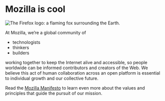 <head>
    <meta charset="utf-8">
    <title>My test page</title>
    <link href="http://fonts.googleapis.com/css?family=Open+Sans" rel="stylesheet" type="text/css">
    <link href="styles/style.css" rel="stylesheet" type="text/css">
  <style>.rdp {
  --rdp-cell-size: 40px;
  --rdp-accent-color: #0000ff;
  --rdp-background-color: #e7edff;
  --rdp-accent-color-dark: #3003e1;
  --rdp-background-color-dark: #180270;
  --rdp-outline: 2px solid var(--rdp-accent-color); /* Outline border for focused elements */
  --rdp-outline-selected: 2px solid rgba(0, 0, 0, 0.75); /* Outline border for focused _and_ selected elements */

  margin: 1em;
}

/* Hide elements for devices that are not screen readers */
.rdp-vhidden {
  box-sizing: border-box;
  padding: 0;
  margin: 0;
  background: transparent;
  border: 0;
  -moz-appearance: none;
  -webkit-appearance: none;
  appearance: none;
  position: absolute !important;
  top: 0;
  width: 1px !important;
  height: 1px !important;
  padding: 0 !important;
  overflow: hidden !important;
  clip: rect(1px, 1px, 1px, 1px) !important;
  border: 0 !important;
}

/* Buttons */
.rdp-button_reset {
  appearance: none;
  position: relative;
  margin: 0;
  padding: 0;
  cursor: default;
  color: inherit;
  outline: none;
  background: none;
  font: inherit;

  -moz-appearance: none;
  -webkit-appearance: none;
}

.rdp-button {
  border: 2px solid transparent;
}

.rdp-button[disabled] {
  opacity: 0.25;
}

.rdp-button:not([disabled]) {
  cursor: pointer;
}

.rdp-button:focus:not([disabled]),
.rdp-button:active:not([disabled]) {
  color: inherit;
  border: var(--rdp-outline);
  background-color: var(--rdp-background-color);
}

.rdp-button:hover:not([disabled]) {
  background-color: var(--rdp-background-color);
}

.rdp-months {
  display: flex;
}

.rdp-month {
  margin: 0 1em;
}

.rdp-month:first-child {
  margin-left: 0;
}

.rdp-month:last-child {
  margin-right: 0;
}

.rdp-table {
  margin: 0;
  max-width: calc(var(--rdp-cell-size) * 7);
  border-collapse: collapse;
}

.rdp-with_weeknumber .rdp-table {
  max-width: calc(var(--rdp-cell-size) * 8);
  border-collapse: collapse;
}

.rdp-caption {
  display: flex;
  align-items: center;
  justify-content: space-between;
  padding: 0;
  text-align: left;
}

.rdp-multiple_months .rdp-caption {
  position: relative;
  display: block;
  text-align: center;
}

.rdp-caption_dropdowns {
  position: relative;
  display: inline-flex;
}

.rdp-caption_label {
  position: relative;
  z-index: 1;
  display: inline-flex;
  align-items: center;
  margin: 0;
  padding: 0 0.25em;
  white-space: nowrap;
  color: currentColor;
  border: 0;
  border: 2px solid transparent;
  font-family: inherit;
  font-size: 140%;
  font-weight: bold;
}

.rdp-nav {
  white-space: nowrap;
}

.rdp-multiple_months .rdp-caption_start .rdp-nav {
  position: absolute;
  top: 50%;
  left: 0;
  transform: translateY(-50%);
}

.rdp-multiple_months .rdp-caption_end .rdp-nav {
  position: absolute;
  top: 50%;
  right: 0;
  transform: translateY(-50%);
}

.rdp-nav_button {
  display: inline-flex;
  align-items: center;
  justify-content: center;
  width: var(--rdp-cell-size);
  height: var(--rdp-cell-size);
  padding: 0.25em;
  border-radius: 100%;
}

/* ---------- */
/* Dropdowns  */
/* ---------- */

.rdp-dropdown_year,
.rdp-dropdown_month {
  position: relative;
  display: inline-flex;
  align-items: center;
}

.rdp-dropdown {
  appearance: none;
  position: absolute;
  z-index: 2;
  top: 0;
  bottom: 0;
  left: 0;
  width: 100%;
  margin: 0;
  padding: 0;
  cursor: inherit;
  opacity: 0;
  border: none;
  background-color: transparent;
  font-family: inherit;
  font-size: inherit;
  line-height: inherit;
}

.rdp-dropdown[disabled] {
  opacity: unset;
  color: unset;
}

.rdp-dropdown:focus:not([disabled]) + .rdp-caption_label,
.rdp-dropdown:active:not([disabled]) + .rdp-caption_label {
  border: var(--rdp-outline);
  border-radius: 6px;
  background-color: var(--rdp-background-color);
}

.rdp-dropdown_icon {
  margin: 0 0 0 5px;
}

.rdp-head {
  border: 0;
}

.rdp-head_row,
.rdp-row {
  height: 100%;
}

.rdp-head_cell {
  vertical-align: middle;
  text-transform: uppercase;
  font-size: 0.75em;
  font-weight: 700;
  text-align: center;
  height: 100%;
  height: var(--rdp-cell-size);
  padding: 0;
}

.rdp-tbody {
  border: 0;
}

.rdp-tfoot {
  margin: 0.5em;
}

.rdp-cell {
  width: var(--rdp-cell-size);
  height: 100%;
  height: var(--rdp-cell-size);
  padding: 0;
  text-align: center;
}

.rdp-weeknumber {
  font-size: 0.75em;
}

.rdp-weeknumber,
.rdp-day {
  display: flex;
  overflow: hidden;
  align-items: center;
  justify-content: center;
  box-sizing: border-box;
  width: var(--rdp-cell-size);
  max-width: var(--rdp-cell-size);
  height: var(--rdp-cell-size);
  margin: 0;
  border: 2px solid transparent;
  border-radius: 100%;
}

.rdp-day_today:not(.rdp-day_outside) {
  font-weight: bold;
}

.rdp-day_selected:not([disabled]),
.rdp-day_selected:focus:not([disabled]),
.rdp-day_selected:active:not([disabled]),
.rdp-day_selected:hover:not([disabled]) {
  color: white;
  background-color: var(--rdp-accent-color);
}

.rdp-day_selected:focus:not([disabled]) {
  border: var(--rdp-outline-selected);
}

.rdp:not([dir='rtl']) .rdp-day_range_start:not(.rdp-day_range_end) {
  border-top-right-radius: 0;
  border-bottom-right-radius: 0;
}

.rdp:not([dir='rtl']) .rdp-day_range_end:not(.rdp-day_range_start) {
  border-top-left-radius: 0;
  border-bottom-left-radius: 0;
}

.rdp[dir='rtl'] .rdp-day_range_start:not(.rdp-day_range_end) {
  border-top-left-radius: 0;
  border-bottom-left-radius: 0;
}

.rdp[dir='rtl'] .rdp-day_range_end:not(.rdp-day_range_start) {
  border-top-right-radius: 0;
  border-bottom-right-radius: 0;
}

.rdp-day_range_end.rdp-day_range_start {
  border-radius: 100%;
}

.rdp-day_range_middle {
  border-radius: 0;
}
</style></head>

<body>
    <h1>Mozilla is cool</h1>
    <img src="images/firefox-icon.png" alt="The Firefox logo: a flaming fox surrounding the Earth.">
    <p>At Mozilla, we’re a global community of</p>
    <ul> 
      <li>technologists</li>
      <li>thinkers</li>
      <li>builders</li>
    </ul>
    <p>working together to keep the Internet alive and accessible, so people worldwide can be informed contributors and creators of the Web. We believe this act of human collaboration across an open platform is essential to individual growth and our collective future.</p>
    <p>Read the <a href="https://www.mozilla.org/en-US/about/manifesto/">Mozilla Manifesto</a> to learn even more about the values and principles that guide the pursuit of our mission.</p>
    </body>
    </html>
